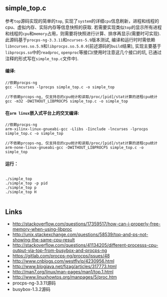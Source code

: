 ## simple_top.c  
  参考`top`源码实现的简单的`top`, 实现了`system`的详细`cpu`信息刷新，进程和线程的cpu、虚拟内存、实际内存等信息快照的获取. 若需要实现类似`top`的显示所有进程和线程的`cpu`和`memory`占用，则需要将快照进行计算、排序再显示(需要时可实现).  
  此源码基于`procps-ng-3.3.11`和`ncurses-5.9`版本测试, 编译和运行时时需依赖`libncurses.so.5.9`和`libprocps.so.5.0.0`(前述源码的`build`结果), 实现主要基于`libprocps.so`中的`readproc`, `openproc`等接口(使用时注意这几个接口的坑, 已通过注释的形式写在`simple_top.c`文件中).

#### 编译:
  <pre><code>//依赖procps-ng
gcc -lncurses -lprocps simple_top.c -o simple_top

//不依赖prcops-ng, 仅支持总的cpu统计和读取/proc/[pid]/stat计算的进程cpu统计
gcc -m32 -DWITHOUT_LIBPROCPS simple_top.c -o simple_top
</code></pre>

#### 在`arm linux`嵌入式平台上的交叉编译:
  <pre><code>//依赖procps-ng
arm-xilinx-linux-gnueabi-gcc -Llibs -Iinclude -lncurses -lprocps simple_top.c -o simple_top

//不依赖prcops-ng, 仅支持总的cpu统计和读取/proc/[pid]/stat计算的进程cpu统计
arm-none-linux-gnueabi-gcc -DWITHOUT_LIBPROCPS simple_top.c -o simple_top</code></pre>

#### 运行：
  <pre><code>
./simple_top
./simple_top -p pid
./simple_top p
./simple_top H
  </code></pre>

## Links
- http://stackoverflow.com/questions/17359517/how-can-i-properly-free-memory-when-using-libproc
- http://unix.stackexchange.com/questions/58539/top-and-ps-not-showing-the-same-cpu-result
- http://stackoverflow.com/questions/41134205/different-processs-cpu-output-via-top-from-busybox-and-procps-ng
- https://gitlab.com/procps-ng/procps/issues/48
- http://www.cnblogs.com/westfly/p/4230956.html
- http://www.blogjava.net/fjzag/articles/317773.html    
- http://man7.org/linux/man-pages/man1/top.1.html  
- http://www.linuxhowtos.org/manpages/5/proc.htm
- procps-ng-3.3.11源码
- busybox-1.3.2源码
